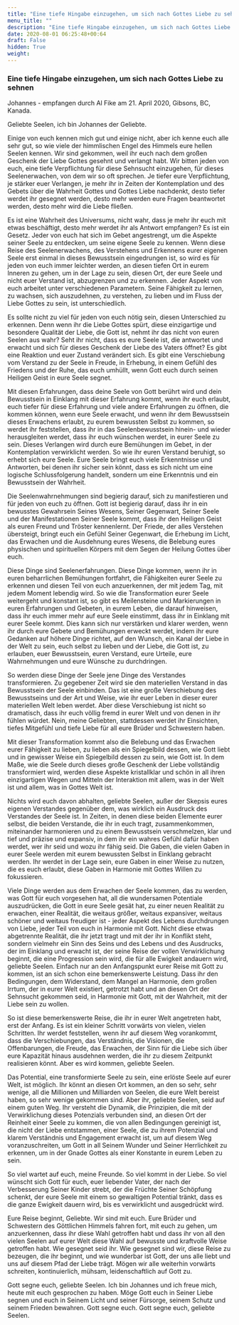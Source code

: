 ```yaml
---
title: "Eine tiefe Hingabe einzugehen, um sich nach Gottes Liebe zu sehnen"
menu_title: ""
description: "Eine tiefe Hingabe einzugehen, um sich nach Gottes Liebe zu sehnen"
date: 2020-08-01 06:25:48+00:64
draft: False
hidden: True
weight:
---
```

### Eine tiefe Hingabe einzugehen, um sich nach Gottes Liebe zu sehnen

Johannes - empfangen durch Al Fike am 21. April 2020, Gibsons, BC, Kanada.

Geliebte Seelen, ich bin Johannes der Geliebte.

Einige von euch kennen mich gut und einige nicht, aber ich kenne euch alle sehr gut, so wie viele der himmlischen Engel des Himmels eure hellen Seelen kennen. Wir sind gekommen, weil ihr euch nach dem großen Geschenk der Liebe Gottes gesehnt und verlangt habt. Wir bitten jeden von euch, eine tiefe Verpflichtung für diese Sehnsucht einzugehen, für dieses Seelenerwachen, von dem wir so oft sprechen. Je tiefer eure Verpflichtung, je stärker euer Verlangen, je mehr ihr in Zeiten der Kontemplation und des Gebets über die Wahrheit Gottes und Gottes Liebe nachdenkt, desto tiefer werdet ihr gesegnet werden, desto mehr werden eure Fragen beantwortet werden, desto mehr wird die Liebe fließen.

Es ist eine Wahrheit des Universums, nicht wahr, dass je mehr ihr euch mit etwas beschäftigt, desto mehr werdet ihr als Antwort empfangen? Es ist ein Gesetz. Jeder von euch hat sich im Gebet angestrengt, um die Aspekte seiner Seele zu entdecken, um seine eigene Seele zu kennen. Wenn diese Reise des Seelenerwachens, des Verstehens und Erkennens eurer eigenen Seele erst einmal in dieses Bewusstsein eingedrungen ist, so wird es für jeden von euch immer leichter werden, an diesen tiefen Ort in eurem Inneren zu gehen, um in der Lage zu sein, diesen Ort, der eure Seele und nicht euer Verstand ist, abzugrenzen und zu erkennen. Jeder Aspekt von euch arbeitet unter verschiedenen Parametern. Seine Fähigkeit zu lernen, zu wachsen, sich auszudehnen, zu verstehen, zu lieben und im Fluss der Liebe Gottes zu sein, ist unterschiedlich.

Es sollte nicht zu viel für jeden von euch nötig sein, diesen Unterschied zu erkennen. Denn wenn ihr die Liebe Gottes spürt, diese einzigartige und besondere Qualität der Liebe, die Gott ist, nehmt ihr das nicht von euren Seelen aus wahr? Seht ihr nicht, dass es eure Seele ist, die antwortet und erwacht und sich für dieses Geschenk der Liebe des Vaters öffnet? Es gibt eine Reaktion und euer Zustand verändert sich. Es gibt eine Verschiebung vom Verstand zu der Seele in Freude, in Erhebung, in einem Gefühl des Friedens und der Ruhe, das euch umhüllt, wenn Gott euch durch seinen Heiligen Geist in eure Seele segnet.

Mit diesen Erfahrungen, dass deine Seele von Gott berührt wird und dein Bewusstsein in Einklang mit dieser Erfahrung kommt, wenn ihr euch erlaubt, euch tiefer für diese Erfahrung und viele andere Erfahrungen zu öffnen, die kommen können, wenn eure Seele erwacht, und wenn ihr dem Bewusstsein dieses Erwachens erlaubt, zu eurem bewussten Selbst zu kommen, so werdet ihr feststellen, dass ihr in das Seelenbewusstsein hinein- und wieder herausgleiten werdet, dass ihr euch wünschen werdet, in eurer Seele zu sein. Dieses Verlangen wird durch eure Bemühungen im Gebet, in der Kontemplation verwirklicht werden. So wie ihr euren Verstand beruhigt, so erhebt sich eure Seele. Eure Seele bringt euch viele Erkenntnisse und Antworten, bei denen ihr sicher sein könnt, dass es sich nicht um eine logische Schlussfolgerung handelt, sondern um eine Erkenntnis und ein Bewusstsein der Wahrheit.

Die Seelenwahrnehmungen sind begierig darauf, sich zu manifestieren und für jeden von euch zu öffnen. Gott ist begierig darauf, dass ihr in ein bewusstes Gewahrsein Seines Wesens, Seiner Gegenwart, Seiner Seele und der Manifestationen Seiner Seele kommt, dass ihr den Heiligen Geist als euren Freund und Tröster kennenlernt. Der Friede, der alles Verstehen übersteigt, bringt euch ein Gefühl Seiner Gegenwart, die Erhebung im Licht, das Erwachen und die Ausdehnung eures Wesens, die Belebung eures physischen und spirituellen Körpers mit dem Segen der Heilung Gottes über euch.

Diese Dinge sind Seelenerfahrungen. Diese Dinge kommen, wenn ihr in euren beharrlichen Bemühungen fortfahrt, die Fähigkeiten eurer Seele zu erkennen und diesen Teil von euch anzuerkennen, der mit jedem Tag, mit jedem Moment lebendig wird. So wie die Transformation eurer Seele weitergeht und konstant ist, so gibt es Meilensteine und Markierungen in euren Erfahrungen und Gebeten, in eurem Leben, die darauf hinweisen, dass ihr euch immer mehr auf eure Seele einstimmt, dass ihr in Einklang mit eurer Seele kommt. Dies kann sich nur verstärken und klarer werden, wenn ihr durch eure Gebete und Bemühungen erweckt werdet, indem ihr eure Gedanken auf höhere Dinge richtet, auf den Wunsch, ein Kanal der Liebe in der Welt zu sein, euch selbst zu lieben und der Liebe, die Gott ist, zu erlauben, euer Bewusstsein, euren Verstand, eure Urteile, eure Wahrnehmungen und eure Wünsche zu durchdringen.

So werden diese Dinge der Seele jene Dinge des Verstandes transformieren. Zu gegebener Zeit wird sie den materiellen Verstand in das Bewusstsein der Seele einbinden. Das ist eine große Verschiebung des Bewusstseins und der Art und Weise, wie ihr euer Leben in dieser eurer materiellen Welt leben werdet. Aber diese Verschiebung ist nicht so dramatisch, dass ihr euch völlig fremd in eurer Welt und von denen in ihr fühlen würdet. Nein, meine Geliebten, stattdessen werdet ihr Einsichten, tiefes Mitgefühl und tiefe Liebe für all eure Brüder und Schwestern haben.

Mit dieser Transformation kommt also die Belebung und das Erwachen eurer Fähigkeit zu lieben, zu lieben als ein Spiegelbild dessen, wie Gott liebt und in gewisser Weise ein Spiegelbild dessen zu sein, wie Gott ist. In dem Maße, wie die Seele durch dieses große Geschenk der Liebe vollständig transformiert wird, werden diese Aspekte kristallklar und schön in all ihren einzigartigen Wegen und Mitteln der Interaktion mit allem, was in der Welt ist und allem, was in Gottes Welt ist.

Nichts wird euch davon abhalten, geliebte Seelen, außer der Skepsis eures eigenen Verstandes gegenüber dem, was wirklich ein Ausdruck des Verstandes der Seele ist. In Zeiten, in denen diese beiden Elemente eurer selbst, die beiden Verstande, die ihr in euch tragt, zusammenkommen, miteinander harmonieren und zu einem Bewusstsein verschmelzen, klar und tief und präzise und expansiv, in dem ihr ein wahres Gefühl dafür haben werdet, wer ihr seid und wozu ihr fähig seid. Die Gaben, die vielen Gaben in eurer Seele werden mit eurem bewussten Selbst in Einklang gebracht werden. Ihr werdet in der Lage sein, eure Gaben in einer Weise zu nutzen, die es euch erlaubt, diese Gaben in Harmonie mit Gottes Willen zu fokussieren.

Viele Dinge werden aus dem Erwachen der Seele kommen, das zu werden, was Gott für euch vorgesehen hat, all die wundersamen Potentiale auszudrücken, die Gott in eure Seele gesät hat, zu einer neuen Realität zu erwachen, einer Realität, die weitaus größer, weitaus expansiver, weitaus schöner und weitaus freudiger ist - jeder Aspekt des Lebens durchdrungen von Liebe, jeder Teil von euch in Harmonie mit Gott. Nicht diese etwas abgetrennte Realität, die ihr jetzt tragt und mit der ihr in Konflikt steht, sondern vielmehr ein Sinn des Seins und des Lebens und des Ausdrucks, der im Einklang und erwacht ist, der seine Reise der vollen Verwirklichung beginnt, die eine Progression sein wird, die für alle Ewigkeit andauern wird, geliebte Seelen. Einfach nur an den Anfangspunkt eurer Reise mit Gott zu kommen, ist an sich schon eine bemerkenswerte Leistung. Dass ihr den Bedingungen, dem Widerstand, dem Mangel an Harmonie, dem großen Irrtum, der in eurer Welt existiert, getrotzt habt und an diesen Ort der Sehnsucht gekommen seid, in Harmonie mit Gott, mit der Wahrheit, mit der Liebe sein zu wollen.

So ist diese bemerkenswerte Reise, die ihr in eurer Welt angetreten habt, erst der Anfang. Es ist ein kleiner Schritt vorwärts von vielen, vielen Schritten. Ihr werdet feststellen, wenn ihr auf diesem Weg vorankommt, dass die Verschiebungen, das Verständnis, die Visionen, die Offenbarungen, die Freude, das Erwachen, der Sinn für die Liebe sich über eure Kapazität hinaus ausdehnen werden, die ihr zu diesem Zeitpunkt realisieren könnt. Aber es wird kommen, geliebte Seelen.

Das Potential, eine transformierte Seele zu sein, eine erlöste Seele auf eurer Welt, ist möglich. Ihr könnt an diesen Ort kommen, an den so sehr, sehr wenige, all die Millionen und Milliarden von Seelen, die eure Welt bereist haben, so sehr wenige gekommen sind. Aber ihr, geliebte Seelen, seid auf einem guten Weg. Ihr versteht die Dynamik, die Prinzipien, die mit der Verwirklichung dieses Potenzials verbunden sind, an diesen Ort der Reinheit einer Seele zu kommen, die von allen Bedingungen gereinigt ist, die nicht der Liebe entstammen, einer Seele, die zu ihrem Potenzial und klarem Verständnis und Engagement erwacht ist, um auf diesem Weg voranzuschreiten, um Gott in all Seinem Wunder und Seiner Herrlichkeit zu erkennen, um in der Gnade Gottes als einer Konstante in eurem Leben zu sein.

So viel wartet auf euch, meine Freunde. So viel kommt in der Liebe. So viel wünscht sich Gott für euch, euer liebender Vater, der nach der Verbesserung Seiner Kinder strebt, der die Früchte Seiner Schöpfung schenkt, der eure Seele mit einem so gewaltigen Potential tränkt, dass es die ganze Ewigkeit dauern wird, bis es verwirklicht und ausgedrückt wird.

Eure Reise beginnt, Geliebte. Wir sind mit euch. Eure Brüder und Schwestern des Göttlichen Himmels fahren fort, mit euch zu gehen, um anzuerkennen, dass ihr diese Wahl getroffen habt und dass ihr von all den vielen Seelen auf eurer Welt diese Wahl auf bewusste und kraftvolle Weise getroffen habt. Wie gesegnet seid ihr. Wie gesegnet sind wir, diese Reise zu bezeugen, die ihr beginnt, und wie wunderbar ist Gott, der uns alle liebt und uns auf diesem Pfad der Liebe trägt. Mögen wir alle weiterhin vorwärts schreiten, kontinuierlich, mühsam, leidenschaftlich auf Gott zu.

Gott segne euch, geliebte Seelen. Ich bin Johannes und ich freue mich, heute mit euch gesprochen zu haben. Möge Gott euch in Seiner Liebe segnen und euch in Seinem Licht und seiner Fürsorge, seinem Schutz und seinem Frieden bewahren. Gott segne euch. Gott segne euch, geliebte Seelen.
